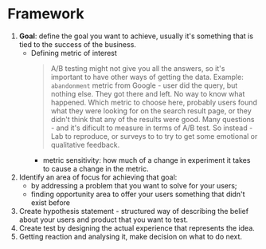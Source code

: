 # Framework

1. **Goal**: define the goal you want to achieve, usually it's something that is tied to the success of the business.
    - Defining metric of interest
      > A/B testing might not give you all the answers, so it's important to have other ways of getting the data. Example: `abandonment` metric from Google - user did the query, but nothing else. They got there and left. No way to know what happened. Which metric to choose here, probably users found what they were looking for on the search result page, or they didn't think that any of the results were good. Many questions - and it's dificult to measure in terms of A/B test. So instead - Lab to reproduce, or surveys to to try to get some emotional or qualitative feedback.
      - metric sensitivity: how much of a change in experiment it takes to cause a change in the metric.
3. Identify an area of focus for achieving that goal:
    - by addressing a problem that you want to solve for your users;
    - finding opportunity area to offer your users something that didn't exist before
4. Create hypothesis statement - structured way of describing the belief about your users and product that you want to test.
5. Create test by designing the actual experience that represents the idea.
6. Getting reaction and analysing it, make decision on what to do next.
